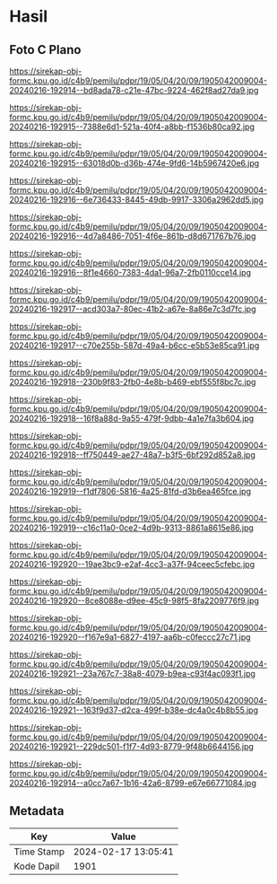 # Hasil

## Foto C Plano

https://sirekap-obj-formc.kpu.go.id/c4b9/pemilu/pdpr/19/05/04/20/09/1905042009004-20240216-192914--bd8ada78-c21e-47bc-9224-462f8ad27da9.jpg

https://sirekap-obj-formc.kpu.go.id/c4b9/pemilu/pdpr/19/05/04/20/09/1905042009004-20240216-192915--7388e6d1-521a-40f4-a8bb-f1536b80ca92.jpg

https://sirekap-obj-formc.kpu.go.id/c4b9/pemilu/pdpr/19/05/04/20/09/1905042009004-20240216-192915--63018d0b-d36b-474e-9fd6-14b5967420e6.jpg

https://sirekap-obj-formc.kpu.go.id/c4b9/pemilu/pdpr/19/05/04/20/09/1905042009004-20240216-192916--6e736433-8445-49db-9917-3306a2962dd5.jpg

https://sirekap-obj-formc.kpu.go.id/c4b9/pemilu/pdpr/19/05/04/20/09/1905042009004-20240216-192916--4d7a8486-7051-4f6e-861b-d8d671767b76.jpg

https://sirekap-obj-formc.kpu.go.id/c4b9/pemilu/pdpr/19/05/04/20/09/1905042009004-20240216-192916--8f1e4660-7383-4da1-96a7-2fb0110cce14.jpg

https://sirekap-obj-formc.kpu.go.id/c4b9/pemilu/pdpr/19/05/04/20/09/1905042009004-20240216-192917--acd303a7-80ec-41b2-a67e-8a86e7c3d7fc.jpg

https://sirekap-obj-formc.kpu.go.id/c4b9/pemilu/pdpr/19/05/04/20/09/1905042009004-20240216-192917--c70e255b-587d-49a4-b6cc-e5b53e85ca91.jpg

https://sirekap-obj-formc.kpu.go.id/c4b9/pemilu/pdpr/19/05/04/20/09/1905042009004-20240216-192918--230b9f83-2fb0-4e8b-b469-ebf555f8bc7c.jpg

https://sirekap-obj-formc.kpu.go.id/c4b9/pemilu/pdpr/19/05/04/20/09/1905042009004-20240216-192918--16f8a88d-9a55-479f-9dbb-4a1e7fa3b604.jpg

https://sirekap-obj-formc.kpu.go.id/c4b9/pemilu/pdpr/19/05/04/20/09/1905042009004-20240216-192918--ff750449-ae27-48a7-b3f5-6bf292d852a8.jpg

https://sirekap-obj-formc.kpu.go.id/c4b9/pemilu/pdpr/19/05/04/20/09/1905042009004-20240216-192919--f1df7806-5816-4a25-81fd-d3b6ea465fce.jpg

https://sirekap-obj-formc.kpu.go.id/c4b9/pemilu/pdpr/19/05/04/20/09/1905042009004-20240216-192919--c16c11a0-0ce2-4d9b-9313-8861a8615e86.jpg

https://sirekap-obj-formc.kpu.go.id/c4b9/pemilu/pdpr/19/05/04/20/09/1905042009004-20240216-192920--19ae3bc9-e2af-4cc3-a37f-94ceec5cfebc.jpg

https://sirekap-obj-formc.kpu.go.id/c4b9/pemilu/pdpr/19/05/04/20/09/1905042009004-20240216-192920--8ce8088e-d9ee-45c9-98f5-8fa2209776f9.jpg

https://sirekap-obj-formc.kpu.go.id/c4b9/pemilu/pdpr/19/05/04/20/09/1905042009004-20240216-192920--f167e9a1-6827-4197-aa6b-c0feccc27c71.jpg

https://sirekap-obj-formc.kpu.go.id/c4b9/pemilu/pdpr/19/05/04/20/09/1905042009004-20240216-192921--23a767c7-38a8-4079-b9ea-c93f4ac093f1.jpg

https://sirekap-obj-formc.kpu.go.id/c4b9/pemilu/pdpr/19/05/04/20/09/1905042009004-20240216-192921--163f9d37-d2ca-499f-b38e-dc4a0c4b8b55.jpg

https://sirekap-obj-formc.kpu.go.id/c4b9/pemilu/pdpr/19/05/04/20/09/1905042009004-20240216-192921--229dc501-f1f7-4d93-8779-9f48b6644156.jpg

https://sirekap-obj-formc.kpu.go.id/c4b9/pemilu/pdpr/19/05/04/20/09/1905042009004-20240216-192914--a0cc7a67-1b16-42a6-8799-e67e66771084.jpg


## Metadata

| Key        | Value               |
| ---------- | ------------------- |
| Time Stamp | 2024-02-17 13:05:41 |
| Kode Dapil | 1901                |



